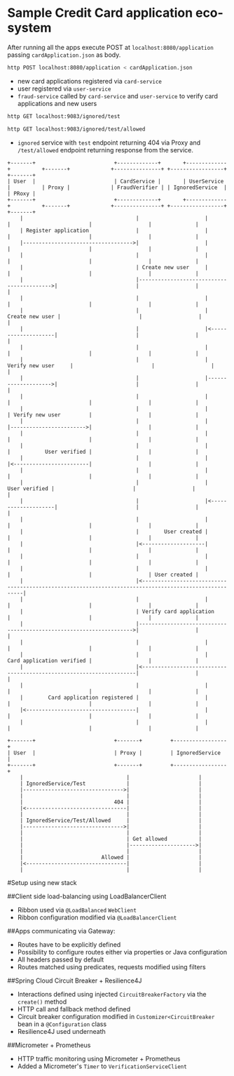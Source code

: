 # Sample Credit Card application eco-system

After running all the apps execute POST at `localhost:8080/application` passing 
`cardApplication.json` as body.

```bash
http POST localhost:8080/application < cardApplication.json
```

- new card applications registered via `card-service`
- user registered via `user-service`
- `fraud-service` called by `card-service` and `user-service` to verify 
card applications and new users


```bash
http GET localhost:9083/ignored/test
```
```bash
http GET localhost:9083/ignored/test/allowed
```
- `ignored` service with `test` endpoint returning 404 via Proxy and `/test/allowed` 
endpoint returning response from the service.

```
+-------+                         +-------------+       +-------------+          +-------+             +---------------+ +-----------------+ +-------+
| User  |                         | CardService |       | UserService |          | Proxy |             | FraudVerifier | | IgnoredService  | | PRoxy |
+-------+                         +-------------+       +-------------+          +-------+             +---------------+ +-----------------+ +-------+
    |                                    |                     |                     |                         |                  |              |
    | Register application               |                     |                     |                         |                  |              |
    |----------------------------------->|                     |                     |                         |                  |              |
    |                                    |                     |                     |                         |                  |              |
    |                                    | Create new user     |                     |                         |                  |              |
    |                                    |------------------------------------------>|                         |                  |              |
    |                                    |                     |                     |                         |                  |              |
    |                                    |                     |     Create new user |                         |                  |              |
    |                                    |                     |<--------------------|                         |                  |              |
    |                                    |                     |                     |                         |                  |              |
    |                                    |                     | Verify new user     |                         |                  |              |
    |                                    |                     |-------------------->|                         |                  |              |
    |                                    |                     |                     |                         |                  |              |
    |                                    |                     |                     | Verify new user         |                  |              |
    |                                    |                     |                     |------------------------>|                  |              |
    |                                    |                     |                     |                         |                  |              |
    |                                    |                     |                     |           User verified |                  |              |
    |                                    |                     |                     |<------------------------|                  |              |
    |                                    |                     |                     |                         |                  |              |
    |                                    |                     |       User verified |                         |                  |              |
    |                                    |                     |<--------------------|                         |                  |              |
    |                                    |                     |                     |                         |                  |              |
    |                                    |        User created |                     |                         |                  |              |
    |                                    |<--------------------|                     |                         |                  |              |
    |                                    |                     |                     |                         |                  |              |
    |                                    |                     |                     |                         |                  | User created |
    |                                    |<------------------------------------------------------------------------------------------------------|
    |                                    |                     |                     |                         |                  |              |
    |                                    | Verify card application                   |                         |                  |              |
    |                                    |-------------------------------------------------------------------->|                  |              |
    |                                    |                     |                     |                         |                  |              |
    |                                    |                     |                     Card application verified |                  |              |
    |                                    |<--------------------------------------------------------------------|                  |              |
    |                                    |                     |                     |                         |                  |              |
    |        Card application registered |                     |                     |                         |                  |              |
    |<-----------------------------------|                     |                     |                         |                  |              |
    |                                    |                     |                     |                         |                  |              |
```

```
+-------+                         +-------+         +-----------------+
| User  |                         | Proxy |         | IgnoredService  |
+-------+                         +-------+         +-----------------+
    |                                 |                      |
    | IgnoredService/Test             |                      |
    |-------------------------------->|                      |
    |                                 |                      |
    |                             404 |                      |
    |<--------------------------------|                      |
    |                                 |                      |
    | IgnoredService/Test/Allowed     |                      |
    |-------------------------------->|                      |
    |                                 |                      |
    |                                 | Get allowed          |
    |                                 |--------------------->|
    |                                 |                      |
    |                         Allowed |                      |
    |<--------------------------------|                      |
    |                                 |                      |
```
#Setup using new stack

##Client side load-balancing using LoadBalancerClient

- Ribbon used via `@LoadBalanced` `WebClient`
- Ribbon configuration modified via `@LoadBalancerClient`

##Apps communicating via Gateway:
- Routes have to be explicitly defined
- Possibility to configure routes either via properties or Java configuration
- All headers passed by default
- Routes matched using predicates, requests modified using filters

##Spring Cloud Circuit Breaker + Resilience4J
- Interactions defined using injected `CircuitBreakerFactory` via the `create()` method
- HTTP call and fallback method defined
- Circuit breaker configuration modified in `Customizer<CircuitBreaker` bean 
in a `@Configuration` class 
- Resilience4J used underneath

##Micrometer + Prometheus
- HTTP traffic monitoring using Micrometer + Prometheus
- Added a Micrometer's `Timer` to `VerificationServiceClient`